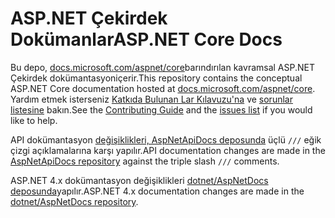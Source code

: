 # <a name="aspnet-core-docs"></a><span data-ttu-id="d1d97-101">ASP.NET Çekirdek Dokümanlar</span><span class="sxs-lookup"><span data-stu-id="d1d97-101">ASP.NET Core Docs</span></span>

<span data-ttu-id="d1d97-102">Bu depo, [docs.microsoft.com/aspnet/core](https://docs.microsoft.com/aspnet/core)barındırılan kavramsal ASP.NET Çekirdek dokümantasyoniçerir.</span><span class="sxs-lookup"><span data-stu-id="d1d97-102">This repository contains the conceptual ASP.NET Core documentation hosted at [docs.microsoft.com/aspnet/core](https://docs.microsoft.com/aspnet/core).</span></span> <span data-ttu-id="d1d97-103">Yardım etmek isterseniz [Katkıda Bulunan Lar Kılavuzu'na](CONTRIBUTING.md) ve [sorunlar listesine](https://github.com/dotnet/AspNetCore.Docs/issues) bakın.</span><span class="sxs-lookup"><span data-stu-id="d1d97-103">See the [Contributing Guide](CONTRIBUTING.md) and the [issues list](https://github.com/dotnet/AspNetCore.Docs/issues) if you would like to help.</span></span>

<span data-ttu-id="d1d97-104">API dokümantasyon [değişiklikleri, AspNetApiDocs deposunda](https://github.com/dotnet/AspNetApiDocs) üçlü `///` eğik çizgi açıklamalarına karşı yapılır.</span><span class="sxs-lookup"><span data-stu-id="d1d97-104">API documentation changes are made in the [AspNetApiDocs repository](https://github.com/dotnet/AspNetApiDocs) against the triple slash `///` comments.</span></span>

<span data-ttu-id="d1d97-105">ASP.NET 4.x dokümantasyon değişiklikleri [dotnet/AspNetDocs deposunda](https://github.com/dotnet/AspNetDocs)yapılır.</span><span class="sxs-lookup"><span data-stu-id="d1d97-105">ASP.NET 4.x documentation changes are made in the [dotnet/AspNetDocs repository](https://github.com/dotnet/AspNetDocs).</span></span>
